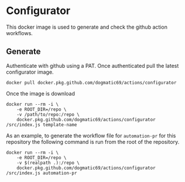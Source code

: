 # Configurator

This docker image is used to generate and check the github action workflows.

## Generate

Authenticate with github using a PAT. Once authenticated pull the latest
configurator image.

    docker pull docker.pkg.github.com/dogmatic69/actions/configurator

Once the image is download

	docker run --rm -i \
		-e ROOT_DIR=/repo \
		-v /path/to/repo:/repo \
		docker.pkg.github.com/dogmatic69/actions/configurator /src/index.js template-name

As an example, to generate the workflow file for `automation-pr` for this
repository the following command is run from the root of the repository.

	docker run --rm -i \
		-e ROOT_DIR=/repo \
		-v $(realpath .):/repo \
		docker.pkg.github.com/dogmatic69/actions/configurator /src/index.js automation-pr